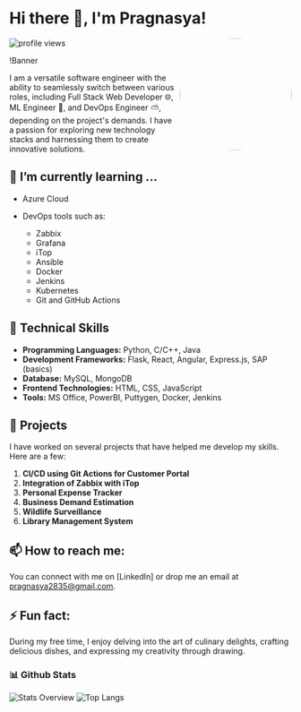 # Hi there 👋, I'm Pragnasya!

<img align="right" width="200px" style="border-radius:50%;" src="bitmoji.png">

![profile views](https://komarev.com/ghpvc/?username=pragzz1238&style=plastic&label=views)

!Banner <!-- You can replace this with your own banner -->

I am a versatile software engineer with the ability to seamlessly switch between various roles, including Full Stack Web Developer 🌐, ML Engineer 🤖, and DevOps Engineer ⛅, depending on the project's demands. I have a passion for exploring new technology stacks and harnessing them to create innovative solutions.


## 🌱 I’m currently learning ...
- Azure Cloud
- DevOps tools such as:
  
    - Zabbix
    - Grafana
    - iTop
    - Ansible
    - Docker
    - Jenkins
    - Kubernetes
    - Git and GitHub Actions

## 💼 Technical Skills
- **Programming Languages:** Python, C/C++, Java
- **Development Frameworks:** Flask, React, Angular, Express.js, SAP (basics)
- **Database:** MySQL, MongoDB
- **Frontend Technologies:** HTML, CSS, JavaScript
- **Tools:** MS Office, PowerBI, Puttygen, Docker, Jenkins

## 🎯 Projects
I have worked on several projects that have helped me develop my skills. Here are a few:

1. **CI/CD using Git Actions for Customer Portal**
2. **Integration of Zabbix with iTop**
3. **Personal Expense Tracker**
4. **Business Demand Estimation**
5. **Wildlife Surveillance**
6. **Library Management System**
## 📫 How to reach me:
You can connect with me on [LinkedIn] or drop me an email at pragnasya2835@gmail.com.

## ⚡ Fun fact:
During my free time, I enjoy delving into the art of culinary delights, crafting delicious dishes, and expressing my creativity through drawing.

### 📊 Github Stats
  
![Stats Overview](https://github-readme-stats.vercel.app/api?username=pragzz1238&show_icons=true&theme=transparent)
![Top Langs](https://github-readme-stats.vercel.app/api/top-langs/?username=anuraghazra&size_weight=0.5&count_weight=0.5&theme=transparent)
